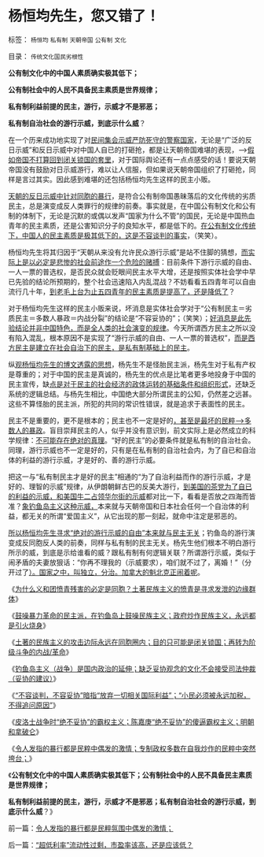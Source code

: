 # 杨恒均先生，您又错了！

标签： `杨恒均` `私有制` `天朝帝国` `公有制` `文化` 

目录： `传统文化国民劣根性`

**公有制文化中的中国人素质确实极其低下；**

**公有制社会中的人民不具备民主素质是世界规律；**

**私有制利益前提的民主，游行，示威才不是邪恶；**

**私有制自治社会的游行示威，到底示什么威**？

在一个历来成功地实现了对[民间集会示威严防死守的警察国家](../../../2012/9/22/鼓噪暴力革命的炒作民族主义.md)，无论是“广泛的反日示威”和反日示威中对中国人自已的打砸抢，都是让天朝帝国难堪的表现，——>[假如帝国不打算回到闭关锁国的套里](../../../2012/9/24/土著的民族主义是后进社会闭关锁国的本能.md)，对于国际舆论还有一点点感受的话！要说天朝帝国没有鼓励对日示威游行，难以让人信服，但如果说天朝帝国组织了打砸抢，同样是言过其实。因此感到难堪的还包括杨恒均先生这样的民主小贩。

[天朝的反日示威中针对同胞的暴行](../../../2012/9/22/义和团的五四精神残害的恐怕只能是同胞.md)，是符合公有制帝国愚昧落后的文化传统的劣质民主，总是演变成反人类罪行的规律的前奏。事实就是，在中国公有制文化和公有制的体制下，无论是沉默的或偶以发声“国家为什么不管”的国民，无论是中国热血青年的民主素质，还是公害知识分子的良知水平，都是低下的。[在公有制文化传统下，中国人的民主素质是极其低下的，这是不容谈判的事实](../../../2012/1/3/阿罗定理“愚民总是大多数”与民主素质无关.md)，（笑笑）。

杨恒均先生将其归因于“天朝从来没有允许民众游行示威”是站不住脚的猜想，[而实际上是以必定是悲惨的社会前途作一个危险的赌搏](../../../2012/2/9/土左和洋右的五四精神和民粹冲击波的革命.md)：目前条件下游行示威的自由、一人一票的普选权，是否民众就会贬眼间民主水平大增，还是按照实体社会学中早已先验的结论所预期的，整个社会迅速陷入内乱混战？不妨看看五四青年可以自由流行几十年，[到老毛上台为止五四青年的民主素质是提高了，还是降低了](../../../2011/1/18/欲求无私大帝，将获一代老千.md)？

对于杨恒均先生这样的民主小贩来说，坏消息是实体社会学对于“公有制民主＝劣质民主＝多数人暴政＝内战分裂”的结论是“不容妥协的”；（笑笑）；[好消息是此先验结论并非中国特色，而是全人类的社会演变的规律](../../../2012/2/10/中国国民主素质不亚于美国，文人素质与美国一样愚昧.md)。今天所谓西方民主之所以没有陷入混乱，根本原因不是实现了“游行示威的自由、一人一票的普选权”，[而是西方民主是建立在社会自治下的民主，是私有制基础上的民主](../../../2012/9/20/没有城市自治权的Citizen仅指臣民.md)。

纵[观杨恒均先生的博文透露的思想](../../../2012/9/8/杨恒均先生，您错了！.md)，杨先生不是怪胎民主派，杨先生对于私有产权是尊重的；对于中国的民主是真诚的，杨先生的优点是比笔者更多地投身于中国的民主宣传，缺[点是对于民主的社会经济的政体运转的基础条件和组织形式](../../../2012/8/26/先验的客观规律是必然是正确的“理论”.md)，还缺乏系统的逻辑总结。与杨先生相比，中国绝大部分所谓民主的公知，仍然差之远甚。这些不算怪胎的民主派，所犯的共同的常识性错误，就是追求于表面性的民主。

民主不是重要的，更不是根本的；民主也不一定是好的[，甚至是最坏的民粹——>多数人的暴政](../../../2012/1/2/阿罗不可能定理之“自由！多少罪恶以你为名！”.md)。盲目崇拜民主的人，似乎并没有意识到，前文实际上是必然成立的科学规律：[不可能存在绝对的真理](../../../2009/11/18/绝对的真理之大尾巴狼定律.md)。“好的民主”的必要条件就是私有制的自治社会。同理，游行示威也不一定是好的，只有是在私有制的自治社会内，为了自已和自治体的利益的游行示威，才是好的、善的游行示威。

把这一与“私有制民主才是好的民主”相通的“为了自治利益而作的游行示威，才是好的、理智的示威”规律，从伊朗朝鲜古巴的反美大游行，[到美国的茶党为了自已的利益的示威，和美国牛二占领华尔街的示威](../../../2011/10/18/No&nbsp;Private&nbsp;No&nbsp;tax！美国茶党和中国乌有之乡.md)都对比一下，看看是否放之四海而皆准？[象钓鱼岛主义这种示威，](../../../2012/9/22/义和团的五四精神残害的恐怕只能是同胞.md)本来就与天朝帝国和日本社会任何一个自治体的利益，都无关的所谓“爱国主义”，从它出现的那一刻起，就命中注定是邪恶的。

[所以杨恒均先生寻求“绝对的游行示威的自由”本来就与民主无关](../../../2011/7/19/阻止民粹血腥无谓漫延的合理性.md)；钓鱼岛的游行演变成反同胞反人类的前奏，同样与私有制的民主无关。杨先生他们根本不明白游行所示的威，到底是示给谁看的威？跟私有制有何逻辑关联？所谓游行示威，类似于闹矛盾的夫妻放狠话：“你再不理我的（示威要求），咱们就不过了，离婚！”（分开过了[）。国家之中，叫独立，分治。加拿大的魁北克正闹着呢](../../../2011/10/23/为什么不能用人道主义理由，干涉自治主权的内政.md)。

《[为什么义和团愤青残害的必定是同胞？土著民族主义的愤青是寻求发泄的边缘群体](../../../2012/9/22/义和团的五四精神残害的恐怕只能是同胞.md)》

《[鼓噪暴力革命的民主派，在钓鱼岛上鼓噪民族主义；政府炒作民族主义，永远都是引火烧身](../../../2012/9/22/鼓噪暴力革命的炒作民族主义.md)》

《[土著的民族主义的攻击边际永远在同胞圈内；目的只可能是闭关锁国；再转为阶级斗争的内战/革命](../../../2012/9/24/土著的民族主义是后进社会闭关锁国的本能.md)》

《[钓鱼岛主义（战争）是国内政治的延伸；缺乏妥协观念的文化不会接受司法仲裁（妥协的建议）](../../../2012/9/24/缺乏妥协观念的文化不会接受司法仲裁（妥协的建议）.md)》

《[“不容谈判，不容妥协”暗指“放弃一切相关国际利益”；“小民必须被永远加税，不得追问原因”](../../../2012/9/24/“不容谈判，不容妥协”的政治解码.md)》

《[皮洛士战争时“绝不妥协”的霸权主义；陈嘉庚“绝不妥协”的傻逼霸权主义；明朝和拿破仑](../../../2012/9/26/“绝不妥协”的罗马，陈嘉庚，明朝，拿破仑.md)》

《[令人发指的暴行都是民粹中偶发的激情；专制政权多数在自我炒作的民粹中突然垮台；](../../../2012/9/26/令人发指的暴行都是民粹氛围中偶发的激情；.md)》

《**公有制文化中的中国人素质确实极其低下；公有制社会中的人民不具备民主素质是世界规律；**

**私有制利益前提的民主，游行，示威才不是邪恶；私有制自治社会的游行示威，到底示什么威**？》

前一篇：[令人发指的暴行都是民粹氛围中偶发的激情；](../../../2012/9/26/令人发指的暴行都是民粹氛围中偶发的激情；.md)

后一篇：[“超低利率”流动性过剩，市盈率该高，还是应该低？](../../../2012/9/26/“超低利率”流动性过剩，市盈率该高，还是应该低？.md)